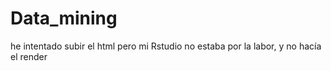 # Data_mining

he intentado subir el html pero mi Rstudio no estaba por la labor, y no hacía el render
